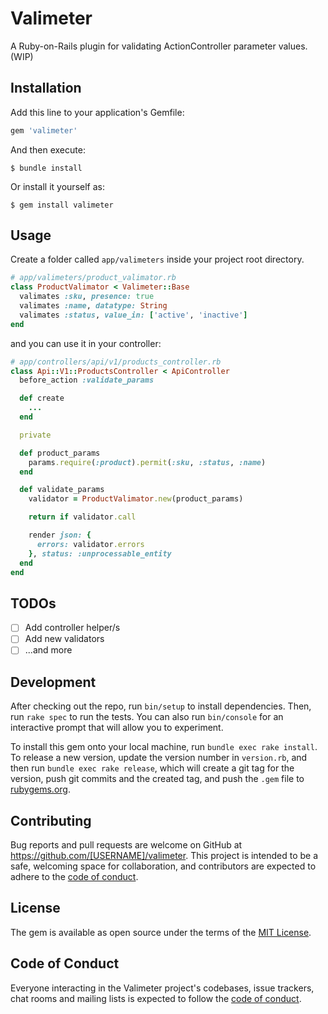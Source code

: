 # Valimeter
A Ruby-on-Rails plugin for validating ActionController parameter values. (WIP)

## Installation

Add this line to your application's Gemfile:

```ruby
gem 'valimeter'
```

And then execute:

    $ bundle install

Or install it yourself as:

    $ gem install valimeter

## Usage

Create a folder called `app/valimeters` inside your project root directory.

```ruby
# app/valimeters/product_valimator.rb
class ProductValimator < Valimeter::Base
  valimates :sku, presence: true
  valimates :name, datatype: String
  valimates :status, value_in: ['active', 'inactive']
end
```

and you can use it in your controller:

```ruby
# app/controllers/api/v1/products_controller.rb
class Api::V1::ProductsController < ApiController
  before_action :validate_params

  def create
    ...
  end

  private

  def product_params
    params.require(:product).permit(:sku, :status, :name)
  end

  def validate_params
    validator = ProductValimator.new(product_params)

    return if validator.call

    render json: {
      errors: validator.errors
    }, status: :unprocessable_entity
  end
end
```

## TODOs
- [ ] Add controller helper/s
- [ ] Add new validators
- [ ] ...and more

## Development

After checking out the repo, run `bin/setup` to install dependencies. Then, run `rake spec` to run the tests. You can also run `bin/console` for an interactive prompt that will allow you to experiment.

To install this gem onto your local machine, run `bundle exec rake install`. To release a new version, update the version number in `version.rb`, and then run `bundle exec rake release`, which will create a git tag for the version, push git commits and the created tag, and push the `.gem` file to [rubygems.org](https://rubygems.org).

## Contributing

Bug reports and pull requests are welcome on GitHub at https://github.com/[USERNAME]/valimeter. This project is intended to be a safe, welcoming space for collaboration, and contributors are expected to adhere to the [code of conduct](https://github.com/[USERNAME]/valimeter/blob/master/CODE_OF_CONDUCT.md).

## License

The gem is available as open source under the terms of the [MIT License](https://opensource.org/licenses/MIT).

## Code of Conduct

Everyone interacting in the Valimeter project's codebases, issue trackers, chat rooms and mailing lists is expected to follow the [code of conduct](https://github.com/[USERNAME]/valimeter/blob/master/CODE_OF_CONDUCT.md).
